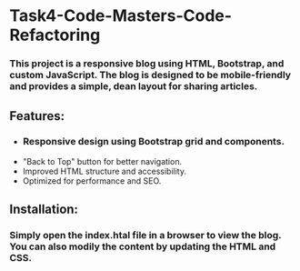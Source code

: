 # Task4-Code-Masters-Code-Refactoring

### This project is a responsive blog using HTML, Bootstrap, and custom JavaScript. The blog is designed to be mobile-friendly and provides a simple, dean layout for sharing articles.

## Features:
<ul>
  <li><h3>Responsive design using Bootstrap grid and components.</h3></li>
  <li>"Back to Top" button for better navigation.</li>
  <li>Improved HTML structure and accessibility.</li>
  <li>Optimized for performance and SEO.</li>
</ul>

## Installation:
### Simply open the index.htal file in a browser to view the blog. You can also modily the content by updating the HTML and CSS.
